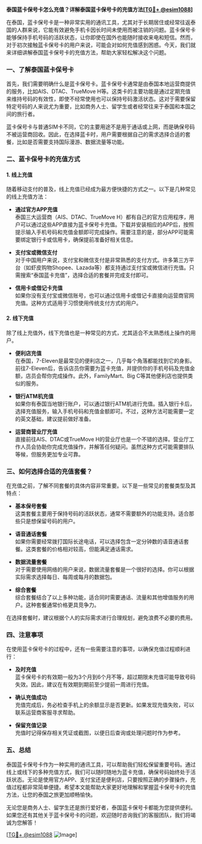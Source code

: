 **泰国蓝卡保号卡怎么充值？详解泰国蓝卡保号卡的充值方法[[TG💪+ @esim1088](https://t.me/s/esim1088)]**

在泰国，蓝卡保号卡是一种非常实用的通讯工具，尤其对于长期居住或经常往返泰国的人群来说，它能有效避免手机卡因长时间未使用而被注销的问题。蓝卡保号卡能够保持手机号码的活跃状态，让你即使在国外也能随时接收来电和短信。然而，对于初次接触蓝卡保号卡的用户来说，可能会对如何充值感到困惑。今天，我们就来详细讲解泰国蓝卡保号卡的充值方法，帮助大家轻松解决这个问题。

### 一、了解泰国蓝卡保号卡

首先，我们需要明确什么是蓝卡保号卡。蓝卡保号卡通常是由泰国本地运营商提供的服务，比如AIS、DTAC、TrueMove H等。这类卡的主要功能是通过定期充值来维持号码的有效性，即使不经常使用也可以保持号码激活状态。这对于需要保留特定号码的人来说尤为重要，比如商务人士、留学生或者经常往来于泰国和本国之间的旅行者。

蓝卡保号卡与普通SIM卡不同，它的主要用途不是用于通话或上网，而是确保号码不被运营商回收。因此，在选择蓝卡时，用户需要根据自己的需求选择合适的套餐，比如是否需要支持国际漫游、数据流量等功能。

### 二、蓝卡保号卡的充值方式

#### 1. 线上充值

随着移动支付的普及，线上充值已经成为最方便快捷的方式之一。以下是几种常见的线上充值方法：

- **通过官方APP充值**  
  泰国三大运营商（AIS、DTAC、TrueMove H）都有自己的官方应用程序，用户可以通过这些APP直接为蓝卡保号卡充值。下载并安装相应的APP后，按照提示输入手机号码和充值金额即可完成操作。需要注意的是，部分APP可能需要绑定银行卡或信用卡，确保提前准备好相关信息。

- **支付宝或微信支付**  
  对于中国用户来说，支付宝和微信支付是非常熟悉的支付方式。许多第三方平台（如虾皮购物Shopee、Lazada等）都支持通过支付宝或微信进行充值。只需搜索“泰国蓝卡充值”，选择合适的套餐并完成支付即可。

- **信用卡或借记卡充值**  
  如果你没有支付宝或微信账号，也可以通过信用卡或借记卡直接向运营商官网充值。这种方式适用于习惯使用传统支付方式的用户。

#### 2. 线下充值

除了线上充值外，线下充值也是一种常见的方式，尤其适合不太熟悉线上操作的用户。

- **便利店充值**  
  在泰国，7-Eleven是最常见的便利店之一，几乎每个角落都能找到它的身影。前往7-Eleven后，告诉店员你需要为蓝卡充值，并提供你的手机号码及充值金额，店员会帮你完成操作。此外，FamilyMart、Big C等其他便利店也提供类似的服务。

- **银行ATM机充值**  
  如果你有泰国当地银行账户，可以通过银行ATM机进行充值。插入银行卡后，选择充值服务，输入手机号码和充值金额即可。不过，这种方法可能需要一定的英文基础，建议提前做好准备。

- **运营商营业厅充值**  
  直接前往AIS、DTAC或TrueMove H的营业厅也是一个不错的选择。营业厅工作人员会协助你完成充值操作，并解答任何疑问。虽然这种方式可能需要排队等候，但服务更加专业可靠。

### 三、如何选择合适的充值套餐？

在充值之前，了解不同套餐的具体内容非常重要。以下是一些常见的套餐类型及其特点：

- **基本保号套餐**  
  这类套餐主要用于保持号码的活跃状态，通常不需要额外的功能支持。适合那些只是想保留号码的用户。

- **语音通话套餐**  
  如果你需要经常拨打国际长途电话，可以选择包含一定分钟数的语音通话套餐。这类套餐的价格相对较高，但能满足通话需求。

- **数据流量套餐**  
  对于需要使用网络的用户来说，数据流量套餐是一个很好的选择。你可以根据实际需求选择每日、每周或每月的数据包。

- **综合套餐**  
  综合套餐结合了以上多种功能，适合同时需要通话、流量和其他增值服务的用户。这种套餐通常价格更具竞争力。

在选择套餐时，建议根据个人的实际需求进行合理规划，避免浪费不必要的费用。

### 四、注意事项

在使用蓝卡保号卡的过程中，还有一些需要注意的事项，以确保充值过程顺利进行：

- **及时充值**  
  蓝卡保号卡的有效期一般为3个月到6个月不等，超过期限未充值可能导致号码失效。因此，建议在有效期到期前至少提前一周进行充值。

- **确认充值成功**  
  充值完成后，务必检查手机上的余额显示是否更新。如果发现充值失败，可以联系运营商客服寻求帮助。

- **保留充值记录**  
  充值时记得保存相关凭证或截图，以便日后查询或处理问题时作为参考。

### 五、总结

泰国蓝卡保号卡作为一种实用的通讯工具，可以帮助我们轻松保留重要号码。通过线上或线下的多种充值方式，我们可以随时随地为蓝卡充值，确保号码始终处于活跃状态。无论是使用官方APP、支付宝还是便利店，只要按照正确的步骤操作，充值过程都非常简单便捷。希望本文能帮助大家更好地理解和掌握蓝卡保号卡的充值方法，让您的泰国之旅更加顺畅愉快。

无论您是商务人士、留学生还是旅行爱好者，泰国蓝卡保号卡都能为您提供便利。如果您还有其他关于蓝卡保号卡的问题，欢迎随时咨询我们的客服团队，我们将竭诚为您解答！  

[[TG💪+ @esim1088](https://t.me/s/esim1088) ![Image](https://i.postimg.cc/4NQfJmqS/Snipaste-2025-05-13-00-14-12.png)]
